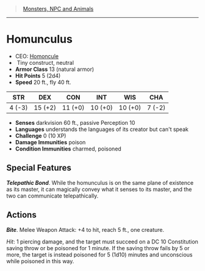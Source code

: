 ﻿---
!MonsterItem
Family: MonsterVO
Type: construct
Size: Tiny
Alignment: neutral
ArmorClass: 13 (natural armor)
HitPoints: 5 (2d4)
Speed: 20 ft., fly 40 ft.
Strength: ' 4 (-3)'
Dexterity: 15 (+2)
Constitution: 11 (+0)
Intelligence: 10 (+0)
Wisdom: 10 (+0)
Charisma: ' 7 (-2)'
DamageImmunities: poison
ConditionImmunities: charmed, poisoned
Senses: darkvision 60 ft., passive Perception 10
Languages: understands the languages of its creator but can't speak
Challenge: 0 (10 XP)
Id: monsters_vo.md#homunculus
ParentLink: monsters_vo.md#monsters-npc-and-animals
Name: Homunculus
ParentName: Monsters, NPC and Animals
NameLevel: 1
AltName: '[Homoncule](hd_monsters_homoncule.md)'
Attributes:
  Name: Homunculus
  Markdown: >+
    # <!--Name-->Homunculus<!--/Name-->


    - CEO: <!--AltName-->[Homoncule](hd_monsters_homoncule.md)<!--/AltName-->

    -  <!--Size-->Tiny<!--/Size--> <!--Type-->construct<!--/Type-->, <!--Alignment-->neutral<!--/Alignment-->

    - **Armor Class** <!--ArmorClass-->13 (natural armor)<!--/ArmorClass-->

    - **Hit Points** <!--HitPoints-->5 (2d4)<!--/HitPoints-->

    - **Speed** <!--Speed-->20 ft., fly 40 ft.<!--/Speed-->


    |STR|DEX|CON|INT|WIS|CHA|

    |---|---|---|---|---|---|

    |<!--Strength--> 4 (-3)<!--/Strength-->|<!--Dexterity-->15 (+2)<!--/Dexterity-->|<!--Constitution-->11 (+0)<!--/Constitution-->|<!--Intelligence-->10 (+0)<!--/Intelligence-->|<!--Wisdom-->10 (+0)<!--/Wisdom-->|<!--Charisma--> 7 (-2)<!--/Charisma-->|


    - **Senses** <!--Senses-->darkvision 60 ft., passive Perception 10<!--/Senses-->

    - **Languages** <!--Languages-->understands the languages of its creator but can't speak<!--/Languages-->

    - **Challenge** <!--Challenge-->0 (10 XP)<!--/Challenge-->

    - **Damage Immunities** <!--DamageImmunities-->poison<!--/DamageImmunities-->

    - **Condition Immunities** <!--ConditionImmunities-->charmed, poisoned<!--/ConditionImmunities-->


    ## Special Features


    **_Telepathic Bond_**. While the homunculus is on the same plane of existence as its master, it can magically convey what it senses to its master, and the two can communicate telepathically.


    ## Actions


    **_Bite_**. Melee Weapon Attack: +4 to hit, reach 5 ft., one creature.


    _Hit_: 1 piercing damage, and the target must succeed on a DC 10 Constitution saving throw or be poisoned for 1 minute. If the saving throw fails by 5 or more, the target is instead poisoned for 5 (1d10) minutes and unconscious while poisoned in this way.

  AltName: '[Homoncule](hd_monsters_homoncule.md)'
  Size: Tiny
  Type: construct
  Alignment: neutral
  ArmorClass: 13 (natural armor)
  HitPoints: 5 (2d4)
  Speed: 20 ft., fly 40 ft.
  Strength: ' 4 (-3)'
  Dexterity: 15 (+2)
  Constitution: 11 (+0)
  Intelligence: 10 (+0)
  Wisdom: 10 (+0)
  Charisma: ' 7 (-2)'
  Senses: darkvision 60 ft., passive Perception 10
  Languages: understands the languages of its creator but can't speak
  Challenge: 0 (10 XP)
  DamageImmunities: poison
  ConditionImmunities: charmed, poisoned
AttributesDictionary: >+
  Name: Homunculus

  Markdown: >+

    # <!--Name-->Homunculus<!--/Name-->





    - CEO: <!--AltName-->[Homoncule](hd_monsters_homoncule.md)<!--/AltName-->



    -  <!--Size-->Tiny<!--/Size--> <!--Type-->construct<!--/Type-->, <!--Alignment-->neutral<!--/Alignment-->



    - **Armor Class** <!--ArmorClass-->13 (natural armor)<!--/ArmorClass-->



    - **Hit Points** <!--HitPoints-->5 (2d4)<!--/HitPoints-->



    - **Speed** <!--Speed-->20 ft., fly 40 ft.<!--/Speed-->





    |STR|DEX|CON|INT|WIS|CHA|



    |---|---|---|---|---|---|



    |<!--Strength--> 4 (-3)<!--/Strength-->|<!--Dexterity-->15 (+2)<!--/Dexterity-->|<!--Constitution-->11 (+0)<!--/Constitution-->|<!--Intelligence-->10 (+0)<!--/Intelligence-->|<!--Wisdom-->10 (+0)<!--/Wisdom-->|<!--Charisma--> 7 (-2)<!--/Charisma-->|





    - **Senses** <!--Senses-->darkvision 60 ft., passive Perception 10<!--/Senses-->



    - **Languages** <!--Languages-->understands the languages of its creator but can't speak<!--/Languages-->



    - **Challenge** <!--Challenge-->0 (10 XP)<!--/Challenge-->



    - **Damage Immunities** <!--DamageImmunities-->poison<!--/DamageImmunities-->



    - **Condition Immunities** <!--ConditionImmunities-->charmed, poisoned<!--/ConditionImmunities-->





    ## Special Features





    **_Telepathic Bond_**. While the homunculus is on the same plane of existence as its master, it can magically convey what it senses to its master, and the two can communicate telepathically.





    ## Actions





    **_Bite_**. Melee Weapon Attack: +4 to hit, reach 5 ft., one creature.





    _Hit_: 1 piercing damage, and the target must succeed on a DC 10 Constitution saving throw or be poisoned for 1 minute. If the saving throw fails by 5 or more, the target is instead poisoned for 5 (1d10) minutes and unconscious while poisoned in this way.



  AltName: '[Homoncule](hd_monsters_homoncule.md)'

  Size: Tiny

  Type: construct

  Alignment: neutral

  ArmorClass: 13 (natural armor)

  HitPoints: 5 (2d4)

  Speed: 20 ft., fly 40 ft.

  Strength: ' 4 (-3)'

  Dexterity: 15 (+2)

  Constitution: 11 (+0)

  Intelligence: 10 (+0)

  Wisdom: 10 (+0)

  Charisma: ' 7 (-2)'

  Senses: darkvision 60 ft., passive Perception 10

  Languages: understands the languages of its creator but can't speak

  Challenge: 0 (10 XP)

  DamageImmunities: poison

  ConditionImmunities: charmed, poisoned

---
> [Monsters, NPC and Animals](srd_monsters.md)

---

# Homunculus

- CEO: [Homoncule](hd_monsters_homoncule.md)
-  Tiny construct, neutral
- **Armor Class** 13 (natural armor)
- **Hit Points** 5 (2d4)
- **Speed** 20 ft., fly 40 ft.

|STR|DEX|CON|INT|WIS|CHA|
|---|---|---|---|---|---|
| 4 (-3)|15 (+2)|11 (+0)|10 (+0)|10 (+0)| 7 (-2)|

- **Senses** darkvision 60 ft., passive Perception 10
- **Languages** understands the languages of its creator but can't speak
- **Challenge** 0 (10 XP)
- **Damage Immunities** poison
- **Condition Immunities** charmed, poisoned

## Special Features

**_Telepathic Bond_**. While the homunculus is on the same plane of existence as its master, it can magically convey what it senses to its master, and the two can communicate telepathically.

## Actions

**_Bite_**. Melee Weapon Attack: +4 to hit, reach 5 ft., one creature.

_Hit_: 1 piercing damage, and the target must succeed on a DC 10 Constitution saving throw or be poisoned for 1 minute. If the saving throw fails by 5 or more, the target is instead poisoned for 5 (1d10) minutes and unconscious while poisoned in this way.

